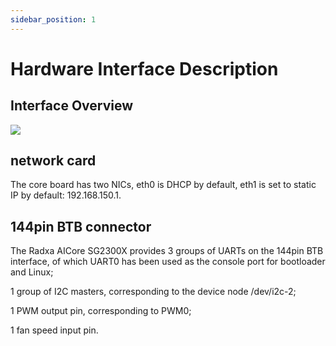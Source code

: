 ```yaml
---
sidebar_position: 1
---
```


# Hardware Interface Description

## Interface Overview

![](/img/aicore-sg2300x/mark_aicore_sg2300x.webp)

## network card

The core board has two NICs, eth0 is DHCP by default, eth1 is set to static IP by default: 192.168.150.1.

## 144pin BTB connector

The Radxa AICore SG2300X provides 3 groups of UARTs on the 144pin BTB interface, of which UART0 has been used as the console port for bootloader and Linux;

1 group of I2C masters, corresponding to the device node /dev/i2c-2;

1 PWM output pin, corresponding to PWM0;

1 fan speed input pin.
